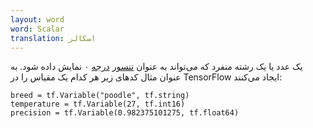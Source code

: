 ```yaml
---
layout: word
word: Scalar
translation: اسکالر
---
```


یک عدد یا یک رشته منفرد که می‌تواند به عنوان [تنسور](/t/tensor) [درجه](/r/rank) ۰ نمایش داده شود. به عنوان مثال کدهای زیر هر کدام یک مقیاس را در TensorFlow ایجاد می‌کنند:

```
breed = tf.Variable("poodle", tf.string)
temperature = tf.Variable(27, tf.int16)
precision = tf.Variable(0.982375101275, tf.float64)
```
